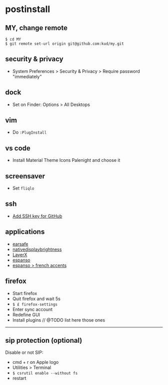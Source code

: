 # postinstall

## MY, change remote

```shell
$ cd MY
$ git remote set-url origin git@github.com:kud/my.git
```

## security & privacy

- System Preferences > Security & Privacy > Require password "immediately"

## dock

- Set on Finder: Options > All Desktops

## vim

- Do `:PlugInstall`

## vs code

- Install Material Theme Icons Palenight and choose it

## screensaver

- Set `fliqlo`

## ssh

- [Add SSH key for GitHub](https://help.github.com/articles/connecting-to-github-with-ssh/)

## applications

- [earsafe](https://earsafe.io/)
- [nativedisplaybrightness](https://github.com/KAMIKAZEUA/NativeDisplayBrightness/releases)
- [LayerX](https://yuhua-chen.github.io/LayerX/)
- [espanso](https://github.com/espanso/espanso/releases)
- [espanso > french accents](https://hub.espanso.org/french-accents)

## firefox

- Start firefox
- Quit firefox and wait 5s
- `$ £ firefox-settings`
- Enter sync account
- Redefine GUI
- Install plugins // @TODO list here those ones

---

## sip protection (optional)

Disable or not SIP:

- cmd + r on Apple logo
- Utilities > Terminal
- `$ csrutil enable --without fs`
- restart
